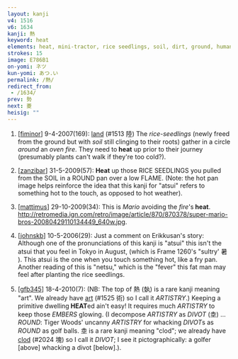 ```yaml
---
layout: kanji
v4: 1516
v6: 1634
kanji: 熱
keyword: heat
elements: heat, mini-tractor, rice seedlings, soil, dirt, ground, human legs, fat man, musashimaru, round, nine, baseball, drop, oven-fire, drop4, barbecue, soil2, dirt2, ground2
strokes: 15
image: E786B1
on-yomi: ネツ
kun-yomi: あつ.い
permalink: /熱/
redirect_from:
 - /1634/
prev: 勢
next: 菱
heisig: ""
---
```


1) [<a href="http://kanji.koohii.com/profile/fiminor">fiminor</a>] 9-4-2007(169): <a href="../v4/1513.html">land</a> (#1513 陸) The <em>rice-seedlings</em> (newly freed from the ground but with <em>soil</em> still clinging to their roots) gather in a circle <em>around</em> an <em>oven fire</em>. They need to<strong> heat</strong> up prior to their journey (presumably plants can&#039;t walk if they&#039;re too cold?).

2) [<a href="http://kanji.koohii.com/profile/zanzibar">zanzibar</a>] 31-5-2009(57): <strong>Heat</strong> up those RICE SEEDLINGS you pulled from the SOIL in a ROUND pan over a low FLAME. (Note: the hot pan image helps reinforce the idea that this kanji for &quot;atsui&quot; refers to something hot to the touch, as opposed to hot weather).

3) [<a href="http://kanji.koohii.com/profile/mattimus">mattimus</a>] 29-10-2009(34): This is <em>Mario</em> avoiding the <em>fire</em>&#039;s<strong> heat</strong>. <a href="http://retromedia.ign.com/retro/image/article/870/870378/super-mario-bros-20080429110134449_640w.jpg">http://retromedia.ign.com/retro/image/article/870/870378/super-mario-bros-20080429110134449_640w.jpg</a>.

4) [<a href="http://kanji.koohii.com/profile/johnskb">johnskb</a>] 10-5-2006(29): Just a comment on Erikkusan&#039;s story: Although one of the pronunciations of this kanji is &quot;atsui&quot; this isn&#039;t the atsui that you feel in Tokyo in August, (which is Frame 1260&#039;s &quot;sultry&#039; 暑 ). This atsui is the one when you touch something hot, like a fry pan. Another reading of this is &quot;netsu,&quot; which is the &quot;fever&quot; this fat man may feel after planting the rice seedlings.

5) [<a href="http://kanji.koohii.com/profile/gfb345">gfb345</a>] 18-4-2010(7): (NB: The top of 熱 (埶) is a rare kanji meaning &quot;art&quot;. We already have <a href="../v4/1525.html">art</a> (#1525 術) so I call it <em>ARTISTRY</em>.) Keeping a primitive dwelling<strong> HEAT</strong>ed ain&#039;t easy! It requires much <em>ARTISTRY</em> to keep those <em>EMBERS</em> glowing. (I decompose <em>ARTISTRY</em> as <em>DIVOT</em> (坴) ... <em>ROUND</em>: Tiger Woods&#039; uncanny <em>ARTISTRY</em> for whacking <em>DIVOT</em>s as <em>ROUND</em> as golf balls. 坴 is a rare kanji meaning &quot;clod&quot;; we already have <a href="../v4/2024.html">clod</a> (#2024 塊) so I call it <em>DIVOT</em>; I see it pictographically: a golfer [above] whacking a divot [below].).

